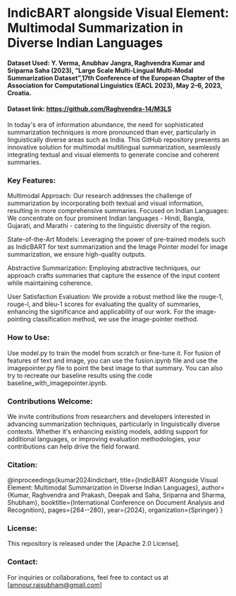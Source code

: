 # IndicBART alongside Visual Element: Multimodal Summarization in Diverse Indian Languages

#### Dataset Used: Y. Verma, Anubhav Jangra, Raghvendra Kumar and Sriparna Saha (2023), “Large Scale Multi-Lingual Multi-Modal Summarization Dataset”,17th Conference of the European Chapter of the Association for Computational Linguistics (EACL 2023), May 2–6, 2023, Croatia.

#### Dataset link: https://github.com/Raghvendra-14/M3LS

In today's era of information abundance, the need for sophisticated summarization techniques is more pronounced than ever, particularly in linguistically diverse areas such as India. This GitHub repository presents an innovative solution for multimodal multilingual summarization, seamlessly integrating textual and visual elements to generate concise and coherent summaries.

### Key Features:

Multimodal Approach: Our research addresses the challenge of summarization by incorporating both textual and visual information, resulting in more comprehensive summaries.
Focused on Indian Languages: We concentrate on four prominent Indian languages - Hindi, Bangla, Gujarati, and Marathi - catering to the linguistic diversity of the region.

State-of-the-Art Models: Leveraging the power of pre-trained models such as IndicBART for text summarization and the Image Pointer model for image summarization, we ensure high-quality outputs.

Abstractive Summarization: Employing abstractive techniques, our approach crafts summaries that capture the essence of the input content while maintaining coherence.

User Satisfaction Evaluation: We provide a robust method like the rouge-1, rouge-l, and bleu-1 scores for evaluating the quality of summaries, enhancing the significance and applicability of our work. For the image-pointing classification method, we use the image-pointer method.

### How to Use:

Use model.py to train the model from scratch or fine-tune it. For fusion of features of text and image, you can use the fusion.ipynb file and use the imagepointer.py file to point the best image to that summary. You can also try to recreate our baseline results using the code baseline_with_imagepointer.ipynb.

### Contributions Welcome:
We invite contributions from researchers and developers interested in advancing summarization techniques, particularly in linguistically diverse contexts. Whether it's enhancing existing models, adding support for additional languages, or improving evaluation methodologies, your contributions can help drive the field forward.

### Citation:
@inproceedings{kumar2024indicbart,
  title={IndicBART Alongside Visual Element: Multimodal Summarization in Diverse Indian Languages},
  author={Kumar, Raghvendra and Prakash, Deepak and Saha, Sriparna and Sharma, Shubham},
  booktitle={International Conference on Document Analysis and Recognition},
  pages={264--280},
  year={2024},
  organization={Springer}
}
### License:

This repository is released under the [Apache 2.0 License].

### Contact:

For inquiries or collaborations, feel free to contact us at [amnour.rajsubham@gmail.com]
